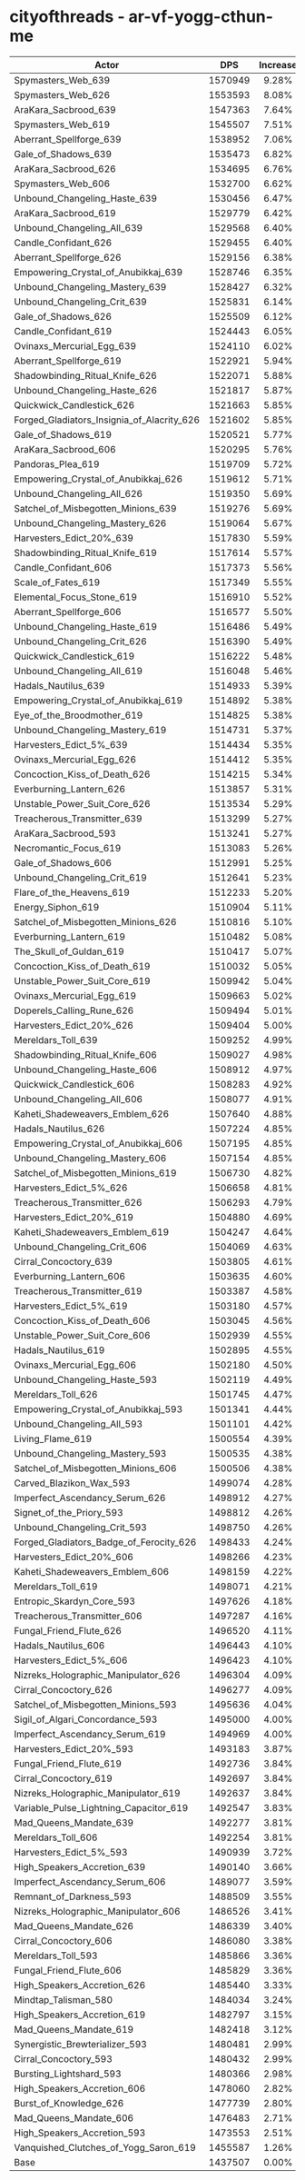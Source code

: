 # cityofthreads - ar-vf-yogg-cthun-me
| Actor | DPS | Increase |
|---|:---:|:---:|
|Spymasters_Web_639|1570949|9.28%|
|Spymasters_Web_626|1553593|8.08%|
|AraKara_Sacbrood_639|1547363|7.64%|
|Spymasters_Web_619|1545507|7.51%|
|Aberrant_Spellforge_639|1538952|7.06%|
|Gale_of_Shadows_639|1535473|6.82%|
|AraKara_Sacbrood_626|1534695|6.76%|
|Spymasters_Web_606|1532700|6.62%|
|Unbound_Changeling_Haste_639|1530456|6.47%|
|AraKara_Sacbrood_619|1529779|6.42%|
|Unbound_Changeling_All_639|1529568|6.40%|
|Candle_Confidant_626|1529455|6.40%|
|Aberrant_Spellforge_626|1529156|6.38%|
|Empowering_Crystal_of_Anubikkaj_639|1528746|6.35%|
|Unbound_Changeling_Mastery_639|1528427|6.32%|
|Unbound_Changeling_Crit_639|1525831|6.14%|
|Gale_of_Shadows_626|1525509|6.12%|
|Candle_Confidant_619|1524443|6.05%|
|Ovinaxs_Mercurial_Egg_639|1524110|6.02%|
|Aberrant_Spellforge_619|1522921|5.94%|
|Shadowbinding_Ritual_Knife_626|1522071|5.88%|
|Unbound_Changeling_Haste_626|1521817|5.87%|
|Quickwick_Candlestick_626|1521663|5.85%|
|Forged_Gladiators_Insignia_of_Alacrity_626|1521602|5.85%|
|Gale_of_Shadows_619|1520521|5.77%|
|AraKara_Sacbrood_606|1520295|5.76%|
|Pandoras_Plea_619|1519709|5.72%|
|Empowering_Crystal_of_Anubikkaj_626|1519612|5.71%|
|Unbound_Changeling_All_626|1519350|5.69%|
|Satchel_of_Misbegotten_Minions_639|1519276|5.69%|
|Unbound_Changeling_Mastery_626|1519064|5.67%|
|Harvesters_Edict_20%_639|1517830|5.59%|
|Shadowbinding_Ritual_Knife_619|1517614|5.57%|
|Candle_Confidant_606|1517373|5.56%|
|Scale_of_Fates_619|1517349|5.55%|
|Elemental_Focus_Stone_619|1516910|5.52%|
|Aberrant_Spellforge_606|1516577|5.50%|
|Unbound_Changeling_Haste_619|1516486|5.49%|
|Unbound_Changeling_Crit_626|1516390|5.49%|
|Quickwick_Candlestick_619|1516222|5.48%|
|Unbound_Changeling_All_619|1516048|5.46%|
|Hadals_Nautilus_639|1514933|5.39%|
|Empowering_Crystal_of_Anubikkaj_619|1514892|5.38%|
|Eye_of_the_Broodmother_619|1514825|5.38%|
|Unbound_Changeling_Mastery_619|1514731|5.37%|
|Harvesters_Edict_5%_639|1514434|5.35%|
|Ovinaxs_Mercurial_Egg_626|1514412|5.35%|
|Concoction_Kiss_of_Death_626|1514215|5.34%|
|Everburning_Lantern_626|1513857|5.31%|
|Unstable_Power_Suit_Core_626|1513534|5.29%|
|Treacherous_Transmitter_639|1513299|5.27%|
|AraKara_Sacbrood_593|1513241|5.27%|
|Necromantic_Focus_619|1513083|5.26%|
|Gale_of_Shadows_606|1512991|5.25%|
|Unbound_Changeling_Crit_619|1512641|5.23%|
|Flare_of_the_Heavens_619|1512233|5.20%|
|Energy_Siphon_619|1510904|5.11%|
|Satchel_of_Misbegotten_Minions_626|1510816|5.10%|
|Everburning_Lantern_619|1510482|5.08%|
|The_Skull_of_Guldan_619|1510417|5.07%|
|Concoction_Kiss_of_Death_619|1510032|5.05%|
|Unstable_Power_Suit_Core_619|1509942|5.04%|
|Ovinaxs_Mercurial_Egg_619|1509663|5.02%|
|Doperels_Calling_Rune_626|1509494|5.01%|
|Harvesters_Edict_20%_626|1509404|5.00%|
|Mereldars_Toll_639|1509252|4.99%|
|Shadowbinding_Ritual_Knife_606|1509027|4.98%|
|Unbound_Changeling_Haste_606|1508912|4.97%|
|Quickwick_Candlestick_606|1508283|4.92%|
|Unbound_Changeling_All_606|1508077|4.91%|
|Kaheti_Shadeweavers_Emblem_626|1507640|4.88%|
|Hadals_Nautilus_626|1507224|4.85%|
|Empowering_Crystal_of_Anubikkaj_606|1507195|4.85%|
|Unbound_Changeling_Mastery_606|1507154|4.85%|
|Satchel_of_Misbegotten_Minions_619|1506730|4.82%|
|Harvesters_Edict_5%_626|1506658|4.81%|
|Treacherous_Transmitter_626|1506293|4.79%|
|Harvesters_Edict_20%_619|1504880|4.69%|
|Kaheti_Shadeweavers_Emblem_619|1504247|4.64%|
|Unbound_Changeling_Crit_606|1504069|4.63%|
|Cirral_Concoctory_639|1503805|4.61%|
|Everburning_Lantern_606|1503635|4.60%|
|Treacherous_Transmitter_619|1503387|4.58%|
|Harvesters_Edict_5%_619|1503180|4.57%|
|Concoction_Kiss_of_Death_606|1503045|4.56%|
|Unstable_Power_Suit_Core_606|1502939|4.55%|
|Hadals_Nautilus_619|1502895|4.55%|
|Ovinaxs_Mercurial_Egg_606|1502180|4.50%|
|Unbound_Changeling_Haste_593|1502119|4.49%|
|Mereldars_Toll_626|1501745|4.47%|
|Empowering_Crystal_of_Anubikkaj_593|1501341|4.44%|
|Unbound_Changeling_All_593|1501101|4.42%|
|Living_Flame_619|1500554|4.39%|
|Unbound_Changeling_Mastery_593|1500535|4.38%|
|Satchel_of_Misbegotten_Minions_606|1500506|4.38%|
|Carved_Blazikon_Wax_593|1499074|4.28%|
|Imperfect_Ascendancy_Serum_626|1498912|4.27%|
|Signet_of_the_Priory_593|1498812|4.26%|
|Unbound_Changeling_Crit_593|1498750|4.26%|
|Forged_Gladiators_Badge_of_Ferocity_626|1498433|4.24%|
|Harvesters_Edict_20%_606|1498266|4.23%|
|Kaheti_Shadeweavers_Emblem_606|1498159|4.22%|
|Mereldars_Toll_619|1498071|4.21%|
|Entropic_Skardyn_Core_593|1497626|4.18%|
|Treacherous_Transmitter_606|1497287|4.16%|
|Fungal_Friend_Flute_626|1496520|4.11%|
|Hadals_Nautilus_606|1496443|4.10%|
|Harvesters_Edict_5%_606|1496423|4.10%|
|Nizreks_Holographic_Manipulator_626|1496304|4.09%|
|Cirral_Concoctory_626|1496277|4.09%|
|Satchel_of_Misbegotten_Minions_593|1495636|4.04%|
|Sigil_of_Algari_Concordance_593|1495000|4.00%|
|Imperfect_Ascendancy_Serum_619|1494969|4.00%|
|Harvesters_Edict_20%_593|1493183|3.87%|
|Fungal_Friend_Flute_619|1492736|3.84%|
|Cirral_Concoctory_619|1492697|3.84%|
|Nizreks_Holographic_Manipulator_619|1492637|3.84%|
|Variable_Pulse_Lightning_Capacitor_619|1492547|3.83%|
|Mad_Queens_Mandate_639|1492277|3.81%|
|Mereldars_Toll_606|1492254|3.81%|
|Harvesters_Edict_5%_593|1490939|3.72%|
|High_Speakers_Accretion_639|1490140|3.66%|
|Imperfect_Ascendancy_Serum_606|1489077|3.59%|
|Remnant_of_Darkness_593|1488509|3.55%|
|Nizreks_Holographic_Manipulator_606|1486526|3.41%|
|Mad_Queens_Mandate_626|1486339|3.40%|
|Cirral_Concoctory_606|1486080|3.38%|
|Mereldars_Toll_593|1485866|3.36%|
|Fungal_Friend_Flute_606|1485829|3.36%|
|High_Speakers_Accretion_626|1485440|3.33%|
|Mindtap_Talisman_580|1484034|3.24%|
|High_Speakers_Accretion_619|1482797|3.15%|
|Mad_Queens_Mandate_619|1482418|3.12%|
|Synergistic_Brewterializer_593|1480481|2.99%|
|Cirral_Concoctory_593|1480432|2.99%|
|Bursting_Lightshard_593|1480366|2.98%|
|High_Speakers_Accretion_606|1478060|2.82%|
|Burst_of_Knowledge_626|1477739|2.80%|
|Mad_Queens_Mandate_606|1476483|2.71%|
|High_Speakers_Accretion_593|1473553|2.51%|
|Vanquished_Clutches_of_Yogg_Saron_619|1455587|1.26%|
|Base|1437507|0.00%|
